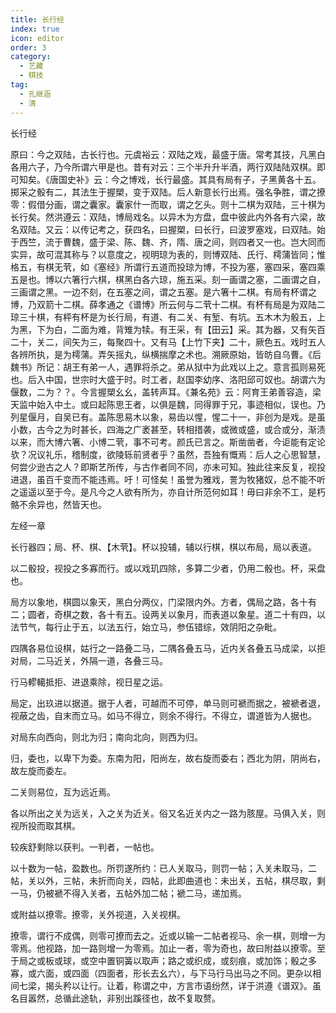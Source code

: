 ```yaml
---
title: 长行经
index: true
icon: editor
order: 3
category:
  - 艺藏
  - 棋技
tag:
  - 孔继涵
  - 清
---
```


长行经  

原曰：今之双陆，古长行也。元虞裕云：双陆之戏，最盛于唐。常考其技，凡黑白各用六子，乃今所谓六甲是也。昔有对云：三个半升升半酒，两行双陆陆双棋。即可知矣。《唐国史补》云：今之博戏，长行最盛。其具有局有子，子黑黄各十五。掷采之骰有二，其法生于握槊，变于双陆。后人新意长行出焉。强名争胜，谓之撩零：假借分画，谓之囊家。囊家什一而取，谓之乞头。则十二棋为双陆，三十棋为长行矣。然洪遵云：双陆，博局戏名。以异木为方盘，盘中彼此内外各有六梁，故名双陆。又云：以传记考之，获四名，曰握槊，曰长行，曰波罗塞戏，曰双陆。始于西竺，流于曹魏，盛于梁、陈、魏、齐，隋、唐之间，则四者又一也。岂大同而实异，故可混其称与？以意度之，视明琼为表的，则博双陆、氏行、樗蒲皆同；惟格五，有棋无茕，如《塞经》所谓行五道而投琼为博，不投为塞，塞四采，塞四乘五是也。博以六箸行六棋，棋黑白各六琼，施五采。刻一画谓之塞，二画谓之自，三画谓之黑。一边不刻，在五塞之间，谓之五塞。是六箸十二棋。有局有杯谓之博，乃双箭十二棋。薛孝通之《谱博》所云何与二茕十二棋。有杯有局是为双陆二琼三十棋，有枰有杯是为长行局，有道、有二关、有堑、有坑。五木木为骰五，上为黑，下为白，二面为难，背雉为犊。有王采，有【田云】采。其为器，又有矢百二十，关二，间矢为三，每聚四十。又有马【上竹下夹】二十，厥色五。戏时五人各辨所执，是为樗蒲。弄矢摇丸，纵横揣摩之术也。溯厥原始，皆昉自乌曹。《后魏书》所记：胡王有弟一人，遇罪将杀之。弟从狱中为此戏以上之。意言孤则易死也。后入中国，世宗时大盛于时。时工者，赵国李幼序、洛阳邱可奴也。胡谓六为偃数，二为？？。今言握槊幺幺，盖转声耳。《兼名苑》云：阿育王弟善容造，梁天监中始入中土。或曰起陈思王者，以俱是魏，同得罪于兄，事迹相似，误也。乃列星偃月，自吴已有。盖陈思易木以象，易齿以惺，惺二十一，非创为是戏。是虽小数，古今之为时甚长，四海之广袤甚至，转相措袭，或微或盛，或合或分，渐渍以来，而大博六箸、小博二茕，事不可考。颜氏已言之。斯凿凿者，今讵能有定论欤？况议礼乐，稽制度，欲陵轹前贤者乎？虽然，吾独有慨焉：后人之心思智慧，何尝少逊古之人？即斯艺所传，与古作者同不同，亦未可知。独此往来反复，视投进退，虽百千变而不能违焉。吁！可怪矣！虽誉为雅戏，詈为牧猪奴，总不能不听之遥遥以至于今。是凡今之人欲有所为，亦自计所范何如耳！毋曰非余不工，是朽骼不余异也，然皆天也。  

左经一章  

长行器四；局、杯、棋、【木茕】。杯以投辅，辅以行棋，棋以布局，局以表道。  

以二骰投，视投之多寡而行。或以戏玑四除，多算二少者，仍用二骰也。杯，采盘也。  

局方以象地，棋圆以象天，黑白分两仪，门梁限内外。方者，偶局之路，各十有二；圆者，奇棋之数，各十有五。设两关以象月，而表道以象星。道二十有四，以法节气，每行止于五，以法五行，始立马，参伍错综，效阴阳之杂毗。  

四隅各易位设棋，姑行之一路叠二马，二隅各叠五马，近内关各叠五马成梁，以拒对局，二马近关，外隔一道，各叠三马。  

行马轇轕抵拒、进退乘除，视日星之运。  

局定，出玖进以据道。据于人者，可越而不可停，单马则可褫而据之，被褫者退，视蔽之齿，自末而立马。如马不得立，则余不得行。不得立，谓道皆为人据也。  

对局东向西向，则北为归；南向北向，则西为归。  

归，委也，以卑下为委。东南为阳，阳尚左，故右旋而委右；西北为阴，阴尚右，故左旋而委左。  

二关则易位，互为远近焉。  

各以所出之关为远关，入之关为近关。俗又名近关内之一路为胲屋。马俱入关，则视所投而取其棋。  

较疾舒剩除以获判。一判者，一帖也。  

以十数为一帖，盈数也。所罚遂所约：已人关取马，则罚一帖；入关未取马，二帖，关以外，三帖，未折而向关，四帖，此即曲道也：未出关，五帖，棋尽取，剩一马，仍被褫不得入关者，五帖外加二帖；褫二马，递加焉。  

或附益以撩零。撩零，关外视道，入关视棋。  

撩零，谓行不成偶，则零可撩而去之。近或以输一二帖者视马、余一棋，则增一为零焉。他视路，加一路则增一为零焉。加止一者，零为奇也，故曰附益以撩零。至于局之或板或球，或空中置铜簧以取声；路之或织成，或刻痕，或加饰；骰之多寡，或六面，或四面（四面者，形长去幺六），与下马行马出马之不同。更杂以相间七梁，揭头矜以让行。让着，称谓之中，方言市语纷然，详于洪遵《谱双》。虽名目嚣然，总循此途轨，非别出蹊径也，故不复取赘。  
